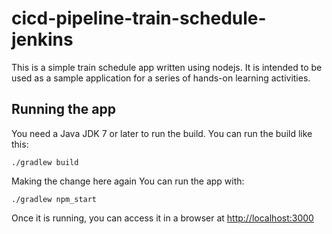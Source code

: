 # cicd-pipeline-train-schedule-jenkins

This is a simple train schedule app written using nodejs. It is intended to be used as a sample application for a series of hands-on learning activities.

## Running the app

You need a Java JDK 7 or later to run the build. You can run the build like this:

    ./gradlew build
 Making the change here again
You can run the app with:

    ./gradlew npm_start

Once it is running, you can access it in a browser at [http://localhost:3000](http://localhost:3000)
